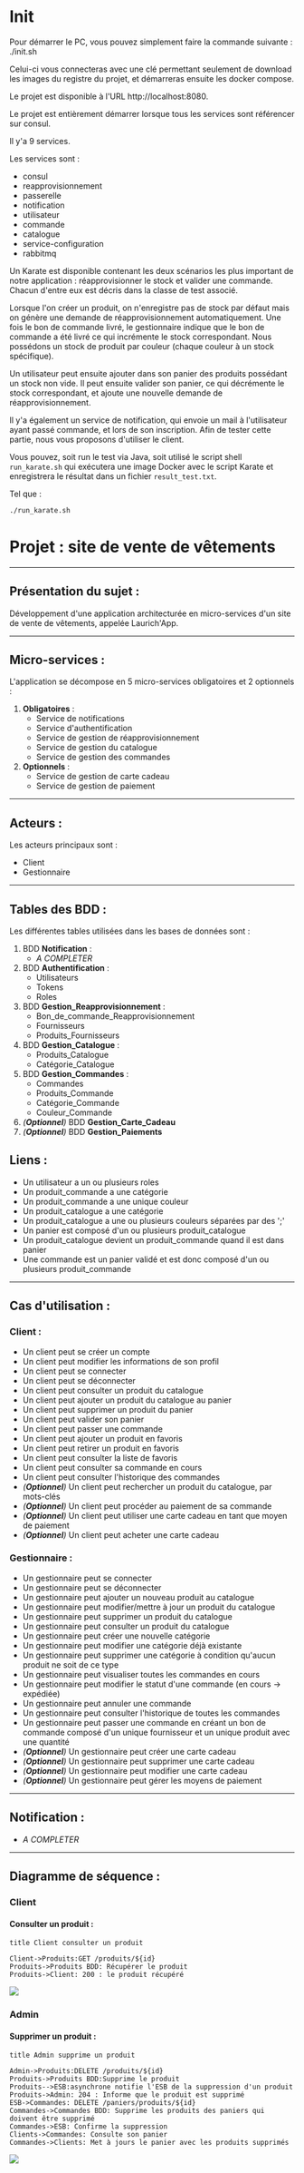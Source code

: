 # Init

Pour démarrer le PC, vous pouvez simplement faire la commande suivante : ./init.sh

Celui-ci vous connecteras avec une clé permettant seulement de download les images du registre du projet, et démarreras ensuite les docker compose.

Le projet est disponible à l'URL http://localhost:8080.

Le projet est entièrement démarrer lorsque tous les services sont référencer sur consul.

Il y'a 9 services.

Les services sont :

- consul
- reapprovisionnement
- passerelle
- notification
- utilisateur
- commande
- catalogue
- service-configuration
- rabbitmq

Un Karate est disponible contenant les deux scénarios les plus important de notre application : réapprovisionner le stock et valider une commande. Chacun d'entre eux est décris dans la classe de test associé.

Lorsque l'on créer un produit, on n'enregistre pas de stock par défaut mais on génère une demande de réapprovisionnement automatiquement. Une fois le bon de commande livré, le gestionnaire indique que le bon de commande a été livré ce qui incrémente le stock correspondant. Nous possédons un stock de produit par couleur (chaque couleur à un stock spécifique).

Un utilisateur peut ensuite ajouter dans son panier des produits possédant un stock non vide. Il peut ensuite valider son panier, ce qui décrémente le stock correspondant, et ajoute une nouvelle demande de réapprovisionnement.

Il y'a également un service de notification, qui envoie un mail à l'utilisateur ayant passé commande, et lors de son inscription. Afin de tester cette partie, nous vous proposons d'utiliser le client.

Vous pouvez, soit run le test via Java, soit utilisé le script shell `run_karate.sh` qui exécutera une image Docker avec le script Karate et enregistrera le résultat dans un fichier `result_test.txt`.

Tel que :

```sh
./run_karate.sh
```

# Projet : site de vente de vêtements

---

## Présentation du sujet :

Développement d'une application architecturée en micro-services d'un site de vente de vêtements, appelée Laurich'App.

---

## Micro-services :

L'application se décompose en 5 micro-services obligatoires et 2 optionnels :

1. **Obligatoires** :
   - Service de notifications
   - Service d'authentification
   - Service de gestion de réapprovisionnement
   - Service de gestion du catalogue
   - Service de gestion des commandes
2. **Optionnels** :
   - Service de gestion de carte cadeau
   - Service de gestion de paiement

---

## Acteurs :

Les acteurs principaux sont :

- Client
- Gestionnaire

---

## Tables des BDD :

Les différentes tables utilisées dans les bases de données sont :

1. BDD **Notification** :
   - _A COMPLETER_
2. BDD **Authentification** :
   - Utilisateurs
   - Tokens
   - Roles
3. BDD **Gestion_Reapprovisionnement** :
   - Bon_de_commande_Reapprovisionnement
   - Fournisseurs
   - Produits_Fournisseurs
4. BDD **Gestion_Catalogue** :
   - Produits_Catalogue
   - Catégorie_Catalogue
5. BDD **Gestion_Commandes** :
   - Commandes
   - Produits_Commande
   - Catégorie_Commande
   - Couleur_Commande
6. _(**Optionnel**)_ BDD **Gestion_Carte_Cadeau**
7. _(**Optionnel**)_ BDD **Gestion_Paiements**

## Liens :

- Un utilisateur a un ou plusieurs roles
- Un produit_commande a une catégorie
- Un produit_commande a une unique couleur
- Un produit_catalogue a une catégorie
- Un produit_catalogue a une ou plusieurs couleurs séparées par des ';'
- Un panier est composé d'un ou plusieurs produit_catalogue
- Un produit_catalogue devient un produit_commande quand il est dans panier
- Une commande est un panier validé et est donc composé d'un ou plusieurs produit_commande

---

## Cas d'utilisation :

### Client :

- Un client peut se créer un compte
- Un client peut modifier les informations de son profil
- Un client peut se connecter
- Un client peut se déconnecter
- Un client peut consulter un produit du catalogue
- Un client peut ajouter un produit du catalogue au panier
- Un client peut supprimer un produit du panier
- Un client peut valider son panier
- Un client peut passer une commande
- Un client peut ajouter un produit en favoris
- Un client peut retirer un produit en favoris
- Un client peut consulter la liste de favoris
- Un client peut consulter sa commande en cours
- Un client peut consulter l'historique des commandes
- _(**Optionnel**)_ Un client peut rechercher un produit du catalogue, par mots-clés
- _(**Optionnel**)_ Un client peut procéder au paiement de sa commande
- _(**Optionnel**)_ Un client peut utiliser une carte cadeau en tant que moyen de paiement
- _(**Optionnel**)_ Un client peut acheter une carte cadeau

### Gestionnaire :

- Un gestionnaire peut se connecter
- Un gestionnaire peut se déconnecter
- Un gestionnaire peut ajouter un nouveau produit au catalogue
- Un gestionnaire peut modifier/mettre à jour un produit du catalogue
- Un gestionnaire peut supprimer un produit du catalogue
- Un gestionnaire peut consulter un produit du catalogue
- Un gestionnaire peut créer une nouvelle catégorie
- Un gestionnaire peut modifier une catégorie déjà existante
- Un gestionnaire peut supprimer une catégorie à condition qu'aucun produit ne soit de ce type
- Un gestionnaire peut visualiser toutes les commandes en cours
- Un gestionnaire peut modifier le statut d'une commande (en cours → expédiée)
- Un gestionnaire peut annuler une commande
- Un gestionnaire peut consulter l'historique de toutes les commandes
- Un gestionnaire peut passer une commande en créant un bon de commande composé d'un unique fournisseur et un unique produit avec une quantité
- _(**Optionnel**)_ Un gestionnaire peut créer une carte cadeau
- _(**Optionnel**)_ Un gestionnaire peut supprimer une carte cadeau
- _(**Optionnel**)_ Un gestionnaire peut modifier une carte cadeau
- _(**Optionnel**)_ Un gestionnaire peut gérer les moyens de paiement

---

## Notification :

- _A COMPLETER_

---

## Diagramme de séquence :

### Client

#### Consulter un produit :

```
title Client consulter un produit

Client->Produits:GET /produits/${id}
Produits->Produits BDD: Récupérer le produit
Produits->Client: 200 : le produit récupéré
```

<img src="ressources/ClientConsulterProduit.png"/>

### Admin

#### Supprimer un produit :

```
title Admin supprime un produit

Admin->Produits:DELETE /produits/${id}
Produits->Produits BDD:Supprime le produit
Produits-->ESB:asynchrone notifie l'ESB de la suppression d'un produit
Produits->Admin: 204 : Informe que le produit est supprimé
ESB->Commandes: DELETE /paniers/produits/${id}
Commandes->Commandes BDD: Supprime les produits des paniers qui doivent être supprimé
Commandes->ESB: Confirme la suppression
Clients->Commandes: Consulte son panier
Commandes->Clients: Met à jours le panier avec les produits supprimés
```

<img src="ressources/AdminSupprimerProduit.png"/>
